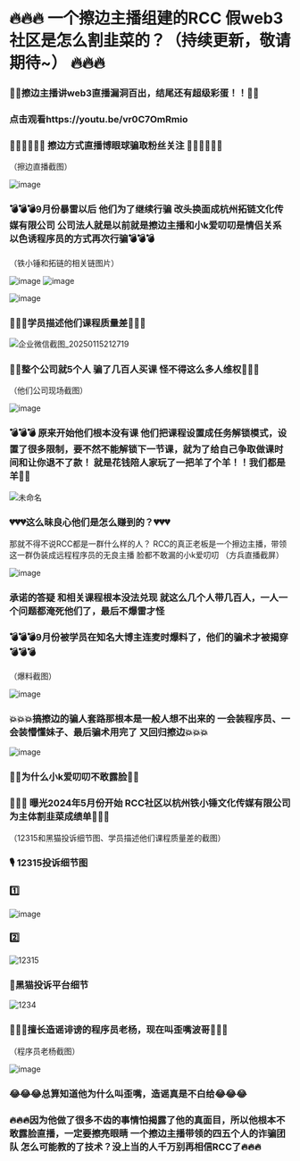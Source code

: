 # 🔥🔥🔥 一个擦边主播组建的RCC 假web3社区是怎么割韭菜的？（持续更新，敬请期待~） 🔥🔥🔥
### 👯‍♀️擦边主播讲web3直播漏洞百出，结尾还有超级彩蛋！！👯‍♀️
### 点击观看https://youtu.be/vr0C7OmRmio

### 💃🏽💃🏽💃🏽 擦边方式直播博眼球骗取粉丝关注 💃🏽💃🏽💃🏽
（擦边直播截图）

![image](https://github.com/user-attachments/assets/2bc5fe0f-c024-4879-8aa7-90554f53514e)


 ### 💣💣💣9月份暴雷以后 他们为了继续行骗 改头换面成杭州拓链文化传媒有限公司 公司法人就是以前就是擦边主播和小k爱叨叨是情侣关系 以色诱程序员的方式再次行骗💣💣💣
（铁小锤和拓链的相关链图片）


![image](https://github.com/user-attachments/assets/5e2a26ee-ff05-4470-bffe-c104eb8b6bbd)
![image](https://github.com/user-attachments/assets/6b87babb-599c-4257-abb5-49f7b8a3970c)

![image](https://github.com/user-attachments/assets/a728dcd5-72f8-4bc2-80c7-bd399260dbc7)

### 💩💩💩学员描述他们课程质量差💩💩💩


![企业微信截图_20250115212719](https://github.com/user-attachments/assets/78fdde49-b5ba-4a94-855e-9136c3e551e8)


### 🤡🤡整个公司就5个人 骗了几百人买课 怪不得这么多人维权🤡🤡🤡

（他们公司现场截图）

![image](https://github.com/user-attachments/assets/93741b09-bbbe-4935-b9be-79471e0eaf86)


### 💣💣💣 原来开始他们根本没有课  他们把课程设置成任务解锁模式，设置了很多限制，要不然不能解锁下一节课，就为了给自己争取做课时间和让你退不了款！ 就是花钱陪人家玩了一把羊了个羊！！我们都是羊🐑🐑   

![未命名](https://github.com/user-attachments/assets/4877d999-13ca-4af4-84e7-ba428cf2cacf)





### 💔💔💔这么昧良心他们是怎么赚到的？💔💔💔
   那就不得不说RCC都是一群什么样的人？
RCC的真正老板是一个擦边主播，带领这一群伪装成远程程序员的无良主播
脸都不敢漏的小k爱叨叨
（方兵直播截屏）


![image](https://github.com/user-attachments/assets/a2cc15b3-a60d-4aa8-94c3-95ec62914031)



### 承诺的答疑 和相关课程根本没法兑现 就这么几个人带几百人，一人一个问题都淹死他们了，最后不爆雷才怪  
### 💣💣💣9月份被学员在知名大博主连麦时爆料了，他们的骗术才被揭穿 💣💣💣
（爆料截图）


![image](https://github.com/user-attachments/assets/5fa3cf2e-5624-4072-a31f-d16fd7442ad7)


### 💥💥💥搞擦边的骗人套路那根本是一般人想不出来的 一会装程序员、一会装懵懂妹子、最后骗术用完了 又回归擦边💥💥💥


![image](https://github.com/user-attachments/assets/1908fff2-be61-402c-bcc0-57b00de21e06)

### 🤡🤡为什么小k爱叨叨不敢露脸🤡🤡


### 🤥🤥🤥 曝光2024年5月份开始 RCC社区以杭州铁小锤文化传媒有限公司为主体割韭菜成绩单🤥🤥🤥 
（12315和黑猫投诉细节图、学员描述他们课程质量差的截图）

### :studio_microphone:	12315投诉细节图

### :one:


![image](https://github.com/user-attachments/assets/bf251485-12cb-41d5-9f89-5be5cacbf9b4)

### :two:

![12315](https://github.com/user-attachments/assets/7b47a81a-5f95-478b-b070-eb5efb5c586a)



### :eagle:黑猫投诉平台细节


![1234](https://github.com/user-attachments/assets/699e24a8-eb8d-48c5-8c75-143f495f8586)

### 🤡🤡🤡擅长造谣诽谤的程序员老杨，现在叫歪嘴波哥🤡🤡🤡
（程序员老杨截图）


![image](https://github.com/user-attachments/assets/67b20077-5119-4409-96d1-d56d652605f4)


### 😂😂😂总算知道他为什么叫歪嘴，造谣真是不白给😂😂😂

### 🔥🔥🔥因为他做了很多不齿的事情怕揭露了他的真面目，所以他根本不敢露脸直播，一定要擦亮眼睛  一个擦边主播带领的四五个人的诈骗团队 怎么可能教的了技术？没上当的人千万别再相信RCC了🔥🔥🔥


